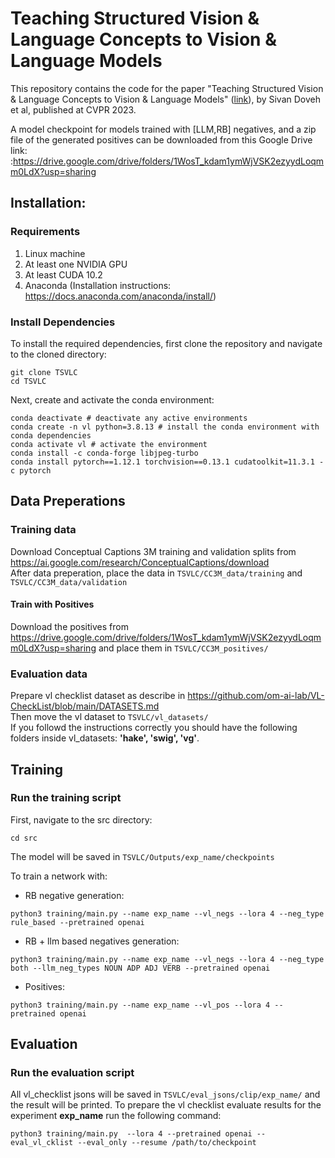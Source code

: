 # Teaching Structured Vision & Language Concepts to Vision & Language Models

This repository contains the code for the paper "Teaching Structured Vision & Language Concepts to Vision & Language Models" ([link](https://arxiv.org/abs/2211.11733)), by Sivan Doveh et al, published at CVPR 2023.


A model checkpoint for models trained with [LLM,RB] negatives, and a zip file of the generated positives can be downloaded from this Google Drive link: :https://drive.google.com/drive/folders/1WosT_kdam1ymWjVSK2ezyydLoqmm0LdX?usp=sharing  

## Installation:
### Requirements
1. Linux machine
1. At least one NVIDIA GPU
1. At least CUDA 10.2
1. Anaconda (Installation instructions: https://docs.anaconda.com/anaconda/install/)
### Install Dependencies
To install the required dependencies, first clone the repository and navigate to the cloned directory:  
```shell script
git clone TSVLC  
cd TSVLC 
```  
Next, create and activate the conda environment:  
```shell script
conda deactivate # deactivate any active environments
conda create -n vl python=3.8.13 # install the conda environment with conda dependencies
conda activate vl # activate the environment
conda install -c conda-forge libjpeg-turbo
conda install pytorch==1.12.1 torchvision==0.13.1 cudatoolkit=11.3.1 -c pytorch
```

## Data Preperations
### Training data
Download Conceptual Captions 3M training and validation splits from https://ai.google.com/research/ConceptualCaptions/download  
After data preperation, place the data in `TSVLC/CC3M_data/training` and `TSVLC/CC3M_data/validation`  

#### Train with Positives
Download the positives from https://drive.google.com/drive/folders/1WosT_kdam1ymWjVSK2ezyydLoqmm0LdX?usp=sharing and place them in `TSVLC/CC3M_positives/`  

### Evaluation data
Prepare vl checklist dataset as describe in https://github.com/om-ai-lab/VL-CheckList/blob/main/DATASETS.md  
Then move the vl dataset to `TSVLC/vl_datasets/`  
If you followd the instructions correctly you should have the following folders inside vl_datasets: **'hake', 'swig', 'vg'**. 

## Training

### Run the training script
First, navigate to the src directory:
```shell script
cd src
```
The model will be saved in `TSVLC/Outputs/exp_name/checkpoints`

To train a network with:
* RB negative generation:
```shell script
python3 training/main.py --name exp_name --vl_negs --lora 4 --neg_type rule_based --pretrained openai
```

* RB + llm based negatives generation:
```shell script
python3 training/main.py --name exp_name --vl_negs --lora 4 --neg_type both --llm_neg_types NOUN ADP ADJ VERB --pretrained openai
```

* Positives:
```shell script
python3 training/main.py --name exp_name --vl_pos --lora 4 --pretrained openai
```

## Evaluation
### Run the evaluation script
All vl_checklist jsons will be saved in `TSVLC/eval_jsons/clip/exp_name/` and the result will be printed. 
To prepare the vl checklist evaluate results for the experiment **exp_name** run the following command:
```shell script
python3 training/main.py  --lora 4 --pretrained openai --eval_vl_cklist --eval_only --resume /path/to/checkpoint
```
